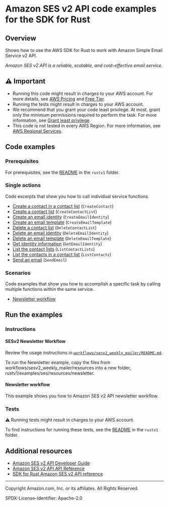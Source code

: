 # Amazon SES v2 API code examples for the SDK for Rust

## Overview

Shows how to use the AWS SDK for Rust to work with Amazon Simple Email Service v2 API.

<!--custom.overview.start-->
<!--custom.overview.end-->

_Amazon SES v2 API is a reliable, scalable, and cost-effective email service._

## ⚠ Important

* Running this code might result in charges to your AWS account. For more details, see [AWS Pricing](https://aws.amazon.com/pricing/) and [Free Tier](https://aws.amazon.com/free/).
* Running the tests might result in charges to your AWS account.
* We recommend that you grant your code least privilege. At most, grant only the minimum permissions required to perform the task. For more information, see [Grant least privilege](https://docs.aws.amazon.com/IAM/latest/UserGuide/best-practices.html#grant-least-privilege).
* This code is not tested in every AWS Region. For more information, see [AWS Regional Services](https://aws.amazon.com/about-aws/global-infrastructure/regional-product-services).

<!--custom.important.start-->
<!--custom.important.end-->

## Code examples

### Prerequisites

For prerequisites, see the [README](../../README.md#Prerequisites) in the `rustv1` folder.


<!--custom.prerequisites.start-->
<!--custom.prerequisites.end-->

### Single actions

Code excerpts that show you how to call individual service functions.

- [Create a contact in a contact list](src/bin/create-contact.rs#L30) (`CreateContact`)
- [Create a contact list](src/bin/create-contact-list.rs#L26) (`CreateContactList`)
- [Create an email identity](src/newsletter.rs#L57) (`CreateEmailIdentity`)
- [Create an email template](src/newsletter.rs#L100) (`CreateEmailTemplate`)
- [Delete a  contact list](src/newsletter.rs#L347) (`DeleteContactList`)
- [Delete an email identity](src/newsletter.rs#L385) (`DeleteEmailIdentity`)
- [Delete an email template](src/newsletter.rs#L360) (`DeleteEmailTemplate`)
- [Get identity information](src/bin/is-email-verified.rs#L26) (`GetEmailIdentity`)
- [List the contact lists](src/bin/list-contact-lists.rs#L22) (`ListContactLists`)
- [List the contacts in a contact list](src/bin/list-contacts.rs#L26) (`ListContacts`)
- [Send an email](src/bin/send-email.rs#L39) (`SendEmail`)

### Scenarios

Code examples that show you how to accomplish a specific task by calling multiple
functions within the same service.

- [Newsletter workflow](src/newsletter.rs)


<!--custom.examples.start-->
<!--custom.examples.end-->

## Run the examples

### Instructions


<!--custom.instructions.start-->

#### SESv2 Newsletter Workflow

Review the usage instructions in [`workflows/sesv2_weekly_mailer/README.md`](../../../workflows/sesv2_weekly_mailer/README.md).

To run the Newsletter example, copy the files from workflows/sesv2_weekly_mailer/resources into a new folder, rustv1/examples/ses/resources/newsletter.

<!--custom.instructions.end-->



#### Newsletter workflow

This example shows you how to Amazon SES v2 API newsletter workflow.


<!--custom.scenario_prereqs.sesv2_NewsletterWorkflow.start-->
<!--custom.scenario_prereqs.sesv2_NewsletterWorkflow.end-->


<!--custom.scenarios.sesv2_NewsletterWorkflow.start-->
<!--custom.scenarios.sesv2_NewsletterWorkflow.end-->

### Tests

⚠ Running tests might result in charges to your AWS account.


To find instructions for running these tests, see the [README](../../README.md#Tests)
in the `rustv1` folder.



<!--custom.tests.start-->
<!--custom.tests.end-->

## Additional resources

- [Amazon SES v2 API Developer Guide](https://docs.aws.amazon.com/ses/latest/dg/Welcome.html)
- [Amazon SES v2 API API Reference](https://docs.aws.amazon.com/ses/latest/APIReference-V2/Welcome.html)
- [SDK for Rust Amazon SES v2 API reference](https://docs.rs/aws-sdk-ses/latest/aws_sdk_ses/)

<!--custom.resources.start-->
<!--custom.resources.end-->

---

Copyright Amazon.com, Inc. or its affiliates. All Rights Reserved.

SPDX-License-Identifier: Apache-2.0